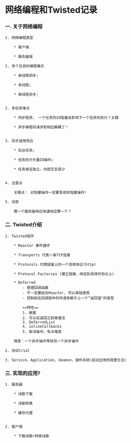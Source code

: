 
# 网络编程和Twisted记录

### 一. 关于网络编程

    1. 网络编程类型

        * 客户端

        * 服务器端

    2. 多个任务的编程模式

        * 单线程同步;

        * 多线程;

        * 单线程异步;


    2. 多任务难点

        * 同步程序， 一个任务的IO阻塞会影响下一个任务的执行？关键

        * 异步编程将请求和响应解耦了！


    3. 异步适用场合

        * 后台任务; 

        * 任务执行大量IO操作; 

        * 任务相互独立，内部交互很少


    4. 注意点

        关键点： 对阻塞操作一定要变成非阻塞操作!

    5. 优势

        哪一个服务器响应快速响应哪一个？

### 二. Twisted介绍

    1. Twisted组件

        * Reactor 事件循环

        * Transports 代表一条TCP连接

        * Protocols 代表链接上的一个具体协议(http)

        * Protocol Factories (建立链接，绑定到具体的协议上)

        * Deferred 
            - 管理回调函数
            - 不一定要结合Reactor, 可以单独使用
            - 控制权在回调链中的传递依赖于上一个“返回值"的类型
            
            ==特性==
            1. 嵌套
            2. 可以在返回之前被激活
            3. DeferredList
            4. inlineCallbacks
            5. 取消操作，有点难度

        情景：一个异步操作等待另一个异步操作

    2. 测试trial
    
    3. Service，Application, Deamon，插件系统(启动应用的简便方法)


### 三. 实现的应用?
    
    1. 服务器

        * 诗歌下载

        * 诗歌转换
        
        * 缓存代理


    2. 客户端

        * 下载诗歌+转换诗歌
